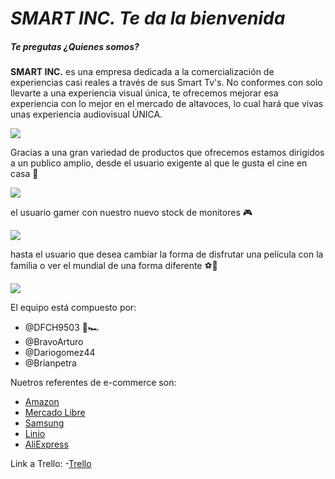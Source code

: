 # *SMART INC. Te da la bienvenida*

##### ****Te pregutas ¿Quienes somos?****

**SMART INC.** es  una empresa dedicada a la comercialización de experiencias casi reales a través de sus Smart Tv's.
No conformes con solo llevarte a  una experiencia visual única, te ofrecemos mejorar esa experiencia con lo mejor en el mercado de altavoces, lo cual hará que vivas unas experiencia audiovisual ÚNICA. 
 
![](https://zupimages.net/up/20/38/bn1e.png)


Gracias a una gran variedad de productos que ofrecemos estamos dirigidos a un publico amplio, desde el usuario exigente al que le gusta el cine en casa 🎥

![](https://filmeventos.com/wp-content/uploads/2020/09/best-big-home-theatre-movie-projector-screns.jpg)

el usuario gamer con nuestro nuevo stock de monitores 🎮

![](https://img.global.news.samsung.com/ar/wp-content/uploads/2020/01/Samsung-Odyssey_02-612x408.jpg)

hasta el usuario que desea cambiar la forma de disfrutar una película con la familia o ver el mundial de una forma diferente ⚽🎉

![](https://www.mielectro.es/blog/wp-content/uploads/2017/02/futbol-en-TV.jpg)

El equipo está compuesto por: 
- @DFCH9503 🦾:racing_car:
- @BravoArturo
- @Dariogomez44
- @Brianpetra
 
 Nuetros referentes de e-commerce son:
 - [Amazon](https://www.amazon.com/-/es/)
 - [Mercado Libre](https://www.mercadolibre.com.co/)
 - [Samsung](https://www.samsung.com/co/)
 - [Linio](https://www.linio.com.co/)
 - [AliExpress](https://es.aliexpress.com/)

Link a Trello:
 -[Trello](https://trello.com/b/zo8t6scw/boardsmartstore)
 

